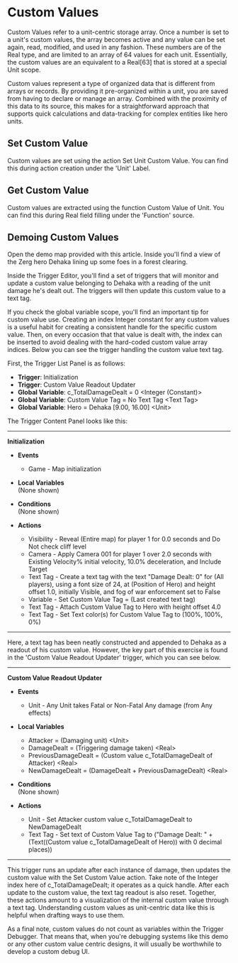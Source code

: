 # Custom Values

Custom Values refer to a unit-centric storage array. Once a number is set to a unit's custom values, the array becomes active and any value can be set again, read, modified, and used in any fashion. These numbers are of the Real type, and are limited to an array of 64 values for each unit. Essentially, the custom values are an equivalent to a Real\[63\] that is stored at a special Unit scope.

Custom values represent a type of organized data that is different from arrays or records. By providing it pre-organized within a unit, you are saved from having to declare or manage an array. Combined with the proximity of this data to its source, this makes for a straightforward approach that supports quick calculations and data-tracking for complex entities like hero units.

## Set Custom Value

Custom values are set using the action Set Unit Custom Value. You can find this during action creation under the 'Unit' Label.

## Get Custom Value

Custom values are extracted using the function Custom Value of Unit. You can find this during Real field filling under the 'Function' source.

## Demoing Custom Values

Open the demo map provided with this article. Inside you'll find a view of the Zerg hero Dehaka lining up some foes in a forest clearing.

Inside the Trigger Editor, you'll find a set of triggers that will monitor and update a custom value belonging to Dehaka with a reading of the unit damage he's dealt out. The triggers will then update this custom value to a text tag.

If you check the global variable scope, you'll find an important tip for custom value use. Creating an index Integer constant for any custom values is a useful habit for creating a consistent handle for the specific custom value. Then, on every occasion that that value is dealt with, the index can be inserted to avoid dealing with the hard-coded custom value array indices. Below you can see the trigger handling the custom value text tag.

First, the Trigger List Panel is as follows:

- **Trigger**: Initialization
- **Trigger**: Custom Value Readout Updater
- **Global Variable**: c\_TotalDamageDealt = 0 \<Integer (Constant)\>
- **Global Variable**: Custom Value Tag = No Text Tag \<Text Tag\>
- **Global Variable**: Hero = Dehaka [9.00, 16.00] \<Unit\>

The Trigger Content Panel looks like this:

-----------------------------------------------------------------------------------------------------

**Initialization**
- **Events**  
  - Game - Map initialization

- **Local Variables**  
  (None shown)

- **Conditions**  
  (None shown)

- **Actions**
  - Visibility - Reveal (Entire map) for player 1 for 0.0 seconds and Do Not check cliff level
  - Camera - Apply Camera 001 for player 1 over 2.0 seconds with Existing Velocity% initial velocity, 10.0% deceleration, and Include Target
  - Text Tag - Create a text tag with the text \"Damage Dealt: 0\" for (All players), using a font size of 24, at (Position of Hero) and height offset 1.0, initially Visible, and fog of war enforcement set to False
  - Variable - Set Custom Value Tag = (Last created text tag)
  - Text Tag - Attach Custom Value Tag to Hero with height offset 4.0
  - Text Tag - Set Text color(s) for Custom Value Tag to (100%, 100%, 0%)

-----------------------------------------------------------------------------------------------------

Here, a text tag has been neatly constructed and appended to Dehaka as a readout of his custom value. However, the key part of this exercise is found in the 'Custom Value Readout Updater' trigger, which you can see below.

-----------------------------------------------------------------------------------------------------

**Custom Value Readout Updater**
- **Events**  
  - Unit - Any Unit takes Fatal or Non-Fatal Any damage (from Any effects)

- **Local Variables**  
  - Attacker = (Damaging unit) \<Unit\>
  - DamageDealt = (Triggering damage taken) \<Real\>
  - PreviousDamageDealt = (Custom value c\_TotalDamageDealt of Attacker) \<Real\>
  - NewDamageDealt = (DamageDealt + PreviousDamageDealt) \<Real\>

- **Conditions**  
  (None shown)

- **Actions**
  - Unit - Set Attacker custom value c\_TotalDamageDealt to NewDamageDealt
  - Text Tag - Set text of Custom Value Tag to (\"Damage Dealt: \" + (Text((Custom value c\_TotalDamageDealt of Hero)) with 0 decimal places))

-----------------------------------------------------------------------------------------------------

This trigger runs an update after each instance of damage, then updates the custom value with the Set Custom Value action. Take note of the Integer index here of c\_TotalDamageDealt; it operates as a quick handle. After each update to the custom value, the text tag readout is also reset. Together, these actions amount to a visualization of the internal custom value through a text tag. Understanding custom values as unit-centric data like this is helpful when drafting ways to use them.

As a final note, custom values do not count as variables within the Trigger Debugger. That means that, when you're debugging systems like this demo or any other custom value centric designs, it will usually be worthwhile to develop a custom debug UI.

